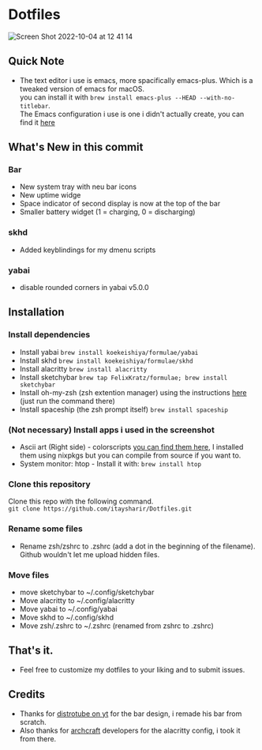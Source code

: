 # Dotfiles
![Screen Shot 2022-10-04 at 12 41 14](https://user-images.githubusercontent.com/87126382/193787813-7c4e88c8-1484-4244-b457-98a715c6674f.png)

## Quick Note
- The text editor i use is emacs, more spacifically emacs-plus. Which is a tweaked version of emacs for macOS. <br> you can install it with
```brew install emacs-plus --HEAD --with-no-titlebar```. <br> The Emacs configuration i use is one i didn't actually create, you can find it [here](https://github.com/doomemacs/doomemacs) <br>
## What's New in this commit
### Bar
- New system tray with neu bar icons
- New uptime widge
- Space indicator of second display is now at the top of the bar
- Smaller battery widget (1 = charging, 0 = discharging)
### skhd
- Added keyblindings for my dmenu scripts
### yabai
- disable rounded corners in yabai v5.0.0

## Installation
### Install dependencies
- Install yabai ```brew install koekeishiya/formulae/yabai```
- Install skhd ```brew install koekeishiya/formulae/skhd```
- Install alacritty ```brew install alacritty```
- Install sketchybar ```brew tap FelixKratz/formulae; brew install sketchybar```
- Install oh-my-zsh (zsh extention manager) using the instructions [here](https://ohmyz.sh/#install) (just run the command there)
- Install spaceship (the zsh prompt itself) ```brew install spaceship```

### (Not necessary) Install apps i used in the screenshot
- Ascii art (Right side) - colorscripts [you can find them here](https://gitlab.com/dwt1/shell-color-scripts), I installed them using nixpkgs but you can compile from source if you want to. <br>
- System monitor: htop - Install it with: ```brew install htop```

### Clone this repository
Clone this repo with the following command. <br>
```git clone https://github.com/itaysharir/Dotfiles.git```

### Rename some files
- Rename zsh/zshrc to .zshrc (add a dot in the beginning of the filename). Github wouldn't let me upload hidden files.

### Move files
- move sketchybar to ~/.config/sketchybar <br>
- Move alacritty to ~/.config/alacritty <br>
- Move yabai to ~/.config/yabai <br>
- Move skhd to ~/.config/skhd <br>
- Move zsh/.zshrc to ~/.zshrc (renamed from zshrc to .zshrc)

## That's it.
- Feel free to customize my dotfiles to your liking and to submit issues.

## Credits
- Thanks for [distrotube on yt](https://www.youtube.com/channel/UCVls1GmFKf6WlTraIb_IaJg) for the bar design, i remade his bar from scratch. <br>
- Also thanks for [archcraft](https://archcraft.io/) developers for the alacritty config, i took it from there.
